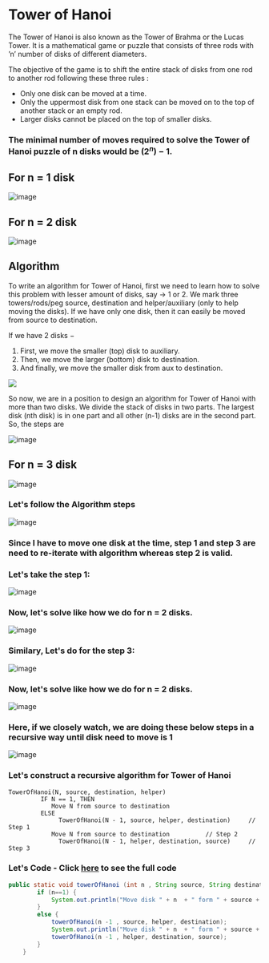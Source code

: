 # Tower of Hanoi

The Tower of Hanoi is also known as the Tower of Brahma or the Lucas Tower. It is a mathematical game or puzzle that consists of three rods with ’n’ number of disks of different diameters.

The objective of the game is to shift the entire stack of disks from one rod to another rod following these three rules :

- Only one disk can be moved at a time.
- Only the uppermost disk from one stack can be moved on to the top of another stack or an empty rod.
- Larger disks cannot be placed on the top of smaller disks.

### The minimal number of moves required to solve the Tower of Hanoi puzzle of n disks would be ($2^n$) − 1.


## For n = 1 disk

![image](https://user-images.githubusercontent.com/70228962/173197517-23cd7a96-dff0-4050-95cf-71cd58ffe7b5.png)

## For n = 2 disk

![image](https://user-images.githubusercontent.com/70228962/173197529-1207f967-90f9-4c55-8246-7e4f671fc5df.png)

## Algorithm

To write an algorithm for Tower of Hanoi, first we need to learn how to solve this problem with lesser amount of disks, say → 1 or 2. We mark three towers/rods/peg source, destination and helper/auxiliary (only to help moving the disks). If we have only one disk, then it can easily be moved from source to destination.

If we have 2 disks −

1. First, we move the smaller (top) disk to auxiliary.
2. Then, we move the larger (bottom) disk to destination.
3. And finally, we move the smaller disk from aux to destination.

![](https://www.tutorialspoint.com/data_structures_algorithms/images/tower_of_hanoi_two_disks.gif)

So now, we are in a position to design an algorithm for Tower of Hanoi with more than two disks. We divide the stack of disks in two parts. The largest disk (nth disk) is in one part and all other (n-1) disks are in the second part. So, the steps are

![image](https://user-images.githubusercontent.com/70228962/173197577-94dd5bb1-f725-43b2-9851-9c44ce6e8968.png)

## For n = 3 disk

![image](https://www.tutorialspoint.com/data_structures_algorithms/images/tower_of_hanoi.gif)


### Let's follow the Algorithm steps

![image](https://user-images.githubusercontent.com/70228962/173197614-c8a9ccf5-20b3-4eeb-8107-aabb133f67aa.png)


### Since I have to move one disk at the time, step 1 and step 3 are need to re-iterate with algorithm whereas step 2 is valid.


### Let's take the step 1:

![image](https://user-images.githubusercontent.com/70228962/173197686-4079c3ea-250e-4b11-a8b7-dc7f8f7d9721.png)


### Now, let's solve like how we do for n = 2 disks.

![image](https://user-images.githubusercontent.com/70228962/173197713-ed1735b6-132c-4d3c-8018-a98847e0575d.png)


### Similary, Let's do for the step 3:

![image](https://user-images.githubusercontent.com/70228962/173197747-c8126b26-85f4-452c-857f-4312d43836b8.png)


### Now, let's solve like how we do for n = 2 disks.

![image](https://user-images.githubusercontent.com/70228962/173197758-f9dd5ca6-0fb6-48a9-a793-c379328a61d9.png)


### Here, if we closely watch, we are doing these below steps in a recursive way until disk need to move is 1

![image](https://user-images.githubusercontent.com/70228962/173197577-94dd5bb1-f725-43b2-9851-9c44ce6e8968.png)

### Let's construct a recursive algorithm for Tower of Hanoi

```
TowerOfHanoi(N, source, destination, helper)
         IF N == 1, THEN
      	    Move N from source to destination            
         ELSE
 	          TowerOfHanoi(N - 1, source, helper, destination)     // Step 1
      	    Move N from source to destination          // Step 2
 	          TowerOfHanoi(N - 1, helper, destination, source)     // Step 3
```

### Let's Code - Click [here](./TowerOfHanoi.java) to see the full code

```java
public static void towerOfHanoi (int n , String source, String destination, String helper ) {
		if (n==1) {
			System.out.println("Move disk " + n  + " form " + source + " to  " + destination);
		}
		else {
			towerOfHanoi(n -1 , source, helper, destination);
			System.out.println("Move disk " + n  + " form " + source + " to  " + destination);
			towerOfHanoi(n -1 , helper, destination, source);
		}
	}
```

